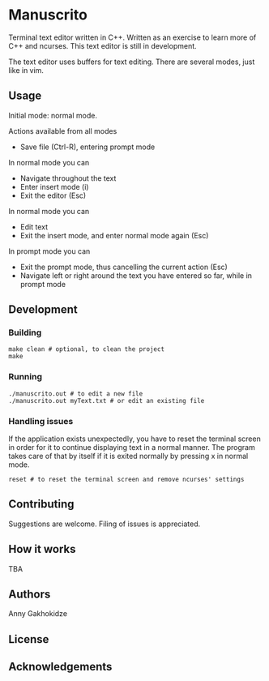 # Manuscrito
Terminal text editor written in C++. Written as an exercise to learn more of C++ and ncurses.
This text editor is still in development.

The text editor uses buffers for text editing. There are several modes, just like in vim.

## Usage
Initial mode: normal mode.

Actions available from all modes
- Save file (Ctrl-R), entering prompt mode

In normal mode you can
- Navigate throughout the text
- Enter insert mode (i)
- Exit the editor (Esc)

In normal mode you can
- Edit text
- Exit the insert mode, and enter normal mode again (Esc)

In prompt mode you can
- Exit the prompt mode, thus cancelling the current action (Esc)
- Navigate left or right around the text you have entered so far, 
while in prompt mode

<!-- ## Getting Started -->
 <!-- ### Prerequisites -->
 <!-- You need to have ncurses installed. -->
<!-- ### Installing (TBA) -->

## Development

### Building

```
make clean # optional, to clean the project
make
```

### Running
```
./manuscrito.out # to edit a new file
./manuscrito.out myText.txt # or edit an existing file
```

### Handling issues
If the application exists unexpectedly, you have to reset the terminal screen in order for it to continue displaying text in a normal manner. The program takes care of that by itself if it is exited normally by pressing x in normal mode.

```
reset # to reset the terminal screen and remove ncurses' settings
```

## Contributing
 
 Suggestions are welcome. Filing of issues is appreciated.

## How it works
TBA
<!--  post control flow and sequence diagrams-->

## Authors
Anny Gakhokidze

## License

## Acknowledgements
